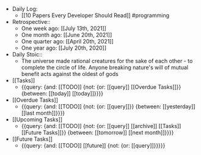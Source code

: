 - Daily Log:
    - [[10 Papers Every Developer Should Read]] #programming
- Retrospective::
    - One week ago: [[July 13th, 2021]]
    - One month ago: [[June 20th, 2021]]
    - One quarter ago: [[April 20th, 2021]]
    - One year ago: [[July 20th, 2020]]
- Daily Stoic::
    - The universe made rational creatures for the sake of each other - to complete the circle of life. Anyone breaking nature's will of mutual benefit acts against the oldest of gods
- [[Tasks]]
    - {{query: {and: [[TODO]] {not: {or: [[query]] [[Overdue Tasks]]}} {between: [[today]] [[today]]}}}}
- [[Overdue Tasks]]
    - {{query: {and: [[TODO]] {not: {or: [[query]]}} {between: [[yesterday]] [[last month]]}}}}
- [[Upcoming Tasks]]
    - {{query: {and: [[TODO]] {not: {or: [[query]] [[archive]] [[Tasks]] [[Future Tasks]]}} {between: [[tomorrow]] [[next month]]}}}}
- [[Future Tasks]]
    - {{query: {and: [[TODO]] [[future]] {not: {or: [[query]]}}}}}
